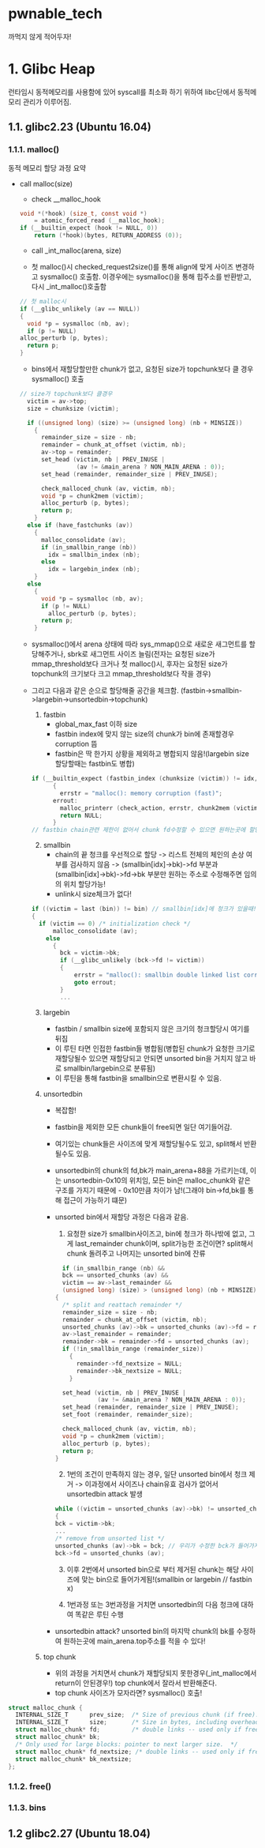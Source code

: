pwnable_tech
=============
까먹지 않게 적어두자!

# 1. Glibc Heap
런타임시 동적메모리를 사용함에 있어 syscall를 최소화 하기 위하여 libc단에서 동적메모리 관리가 이루어짐.

## 1.1. glibc2.23 (Ubuntu 16.04)
### 1.1.1. malloc()
동적 메모리 할당 과정 요약
- call malloc(size)
    - check __malloc_hook
    ```c
    void *(*hook) (size_t, const void *)
        = atomic_forced_read (__malloc_hook);
    if (__builtin_expect (hook != NULL, 0))
        return (*hook)(bytes, RETURN_ADDRESS (0));
    ```
    - call _int_malloc(arena, size)
    
    - 첫 malloc()시 checked_request2size()를 통해 align에 맞게 사이즈 변경하고 sysmalloc() 호출함. 이경우에는 sysmalloc()을 통해 힙주소를 반환받고, 다시 _int_malloc()호출함
    
    ```c
    // 첫 malloc시
    if (__glibc_unlikely (av == NULL))
    {
      void *p = sysmalloc (nb, av);
      if (p != NULL)
	alloc_perturb (p, bytes);
      return p;
    }
    ```
    - bins에서 재할당할만한 chunk가 없고, 요청된 size가 topchunk보다 클 경우 sysmalloc() 호출
    ```c
    // size가 topchunk보다 클경우
      victim = av->top;
      size = chunksize (victim);

      if ((unsigned long) (size) >= (unsigned long) (nb + MINSIZE))
        {
          remainder_size = size - nb;
          remainder = chunk_at_offset (victim, nb);
          av->top = remainder;
          set_head (victim, nb | PREV_INUSE |
                    (av != &main_arena ? NON_MAIN_ARENA : 0));
          set_head (remainder, remainder_size | PREV_INUSE);

          check_malloced_chunk (av, victim, nb);
          void *p = chunk2mem (victim);
          alloc_perturb (p, bytes);
          return p;
        }
      else if (have_fastchunks (av))
        {
          malloc_consolidate (av);
          if (in_smallbin_range (nb))
            idx = smallbin_index (nb);
          else
            idx = largebin_index (nb);
        }
      else
        {
          void *p = sysmalloc (nb, av);
          if (p != NULL)
            alloc_perturb (p, bytes);
          return p;
        }
    ```

    - sysmalloc()에서 arena 상태에 따라 sys_mmap()으로 새로운 새그먼트를 할당해주거나, sbrk로 새그먼트 사이즈 늘림(전자는 요청된 size가 mmap_threshold보다 크거나 첫 malloc()시, 후자는 요청된 size가 topchunk의 크기보다 크고 mmap_threshold보다 작을 경우)

    - 그리고 다음과 같은 순으로 할당해줄 공간을 체크함. (fastbin->smallbin->largebin->unsortedbin->topchunk)
      1. fastbin  
          - global_max_fast 이하 size
          - fastbin index에 맞지 않는 size의 chunk가 bin에 존재할경우 corruption 뜸
          - fastbin은 딱 한가지 상황을 제외하고 병합되지 않음!(largebin size 할당할때는 fastbin도 병합)
      ```c
      if (__builtin_expect (fastbin_index (chunksize (victim)) != idx, 0))
            {
              errstr = "malloc(): memory corruption (fast)";
            errout:
              malloc_printerr (check_action, errstr, chunk2mem (victim), av);
              return NULL;
            }
      // fastbin chain관련 제한이 없어서 chunk fd수정할 수 있으면 원하는곳에 할당 가능(fastbin attack) size는 맞춰줘야함!!
      ```
      2. smallbin
          - chain의 끝 청크를 우선적으로 할당 -> 리스트 전체의 체인의 손상 여부를 검사하지 않음 -> (smallbin[idx]->bk)->fd 부분과 (smallbin[idx]->bk)->fd->bk 부분만 원하는 주소로 수정해주면 임의의 위치 할당가능!
          - unlink시 size체크가 없다!
        ```c
        if ((victim = last (bin)) != bin) // smallbin[idx]에 청크가 있을때!
        {
          if (victim == 0) /* initialization check */
              malloc_consolidate (av);
            else
              {
                bck = victim->bk; 
                if (__glibc_unlikely (bck->fd != victim))
                {
                    errstr = "malloc(): smallbin double linked list corrupted";
                    goto errout;
                }
                ...
        ```
        3. largebin
            - fastbin / smallbin size에 포함되지 않은 크기의 청크할당시 여기를 뒤짐
            - 이 루틴 타면 인접한 fastbin들 병합됨(병합된 chunk가 요청한 크기로 재할당될수 있으면 재할당되고 안되면 unsorted bin을 거치지 않고 바로 smallbin/largebin으로 분류됨)
            - 이 루틴을 통해 fastbin을 smallbin으로 변환시킬 수 있음. 

        4. unsortedbin
            - 복잡함!
            - fastbin을 제외한 모든 chunk들이 free되면 일단 여기들어감.
            - 여기있는 chunk들은 사이즈에 맞게 재할당될수도 있고, split해서 반환될수도 있음.
            - unsortedbin의 chunk의 fd,bk가 main_arena+88을 가르키는데, 이는 unsortedbin-0x10의 위치임, 모든 bin은 malloc_chunk와 같은 구조를 가지기 때문에 - 0x10만큼 차이가 남!(그래야 bin->fd,bk를 통해 접근이 가능하기 떄문)
            - unsorted bin에서 재할당 과정은 다음과 같음.
                1. 요청한 size가 smallbin사이즈고, bin에 청크가 하나밖에 없고, 그게 last_remainder chunk이며, split가능한 조건이면? split해서 chunk 돌려주고 나머지는 unsorted bin에 잔류
              ```c
                if (in_smallbin_range (nb) &&
                bck == unsorted_chunks (av) &&
                victim == av->last_remainder &&
                (unsigned long) (size) > (unsigned long) (nb + MINSIZE))
              {
                /* split and reattach remainder */
                remainder_size = size - nb;
                remainder = chunk_at_offset (victim, nb);
                unsorted_chunks (av)->bk = unsorted_chunks (av)->fd = remainder;
                av->last_remainder = remainder;
                remainder->bk = remainder->fd = unsorted_chunks (av);
                if (!in_smallbin_range (remainder_size))
                  {
                    remainder->fd_nextsize = NULL;
                    remainder->bk_nextsize = NULL;
                  }

                set_head (victim, nb | PREV_INUSE |
                          (av != &main_arena ? NON_MAIN_ARENA : 0));
                set_head (remainder, remainder_size | PREV_INUSE);
                set_foot (remainder, remainder_size);

                check_malloced_chunk (av, victim, nb);
                void *p = chunk2mem (victim);
                alloc_perturb (p, bytes);
                return p;
              }
              ```

                2. 1번의 조건이 만족하지 않는 경우, 일단 unsorted bin에서 청크 제거 -> 이과정에서 사이즈나 chain유효 검사가 없어서 unsortedbin attack 발생
              ```c
              while ((victim = unsorted_chunks (av)->bk) != unsorted_chunks (av))
              {
              bck = victim->bk;
              ...
              /* remove from unsorted list */
              unsorted_chunks (av)->bk = bck; // 우리가 수정한 bck가 들어가자너!
              bck->fd = unsorted_chunks (av);
              ```
                3. 이후 2번에서 unsorted bin으로 부터 제거된 chunk는 해당 사이즈에 맞는 bin으로 들어가게됨!(smallbin or largebin // fastbin x)

                4. 1번과정 또는 3번과정을 거치면 unsortedbin의 다음 청크에 대하여 똑같은 루틴 수행

            - unsortedbin attack? unsorted bin의 마지막 chunk의 bk를 수정하여 원하는곳에 main_arena.top주소를 적을 수 있다!
 
        5. top chunk
            - 위의 과정을 거치면서 chunk가 재할당되지 못한경우(_int_malloc에서 return이 안된경우!) top chunk에서 잘라서 반환해준다.
           - top chunk 사이즈가 모자라면? sysmalloc() 호출!


         












```c
struct malloc_chunk {
  INTERNAL_SIZE_T      prev_size;  /* Size of previous chunk (if free).  */
  INTERNAL_SIZE_T      size;       /* Size in bytes, including overhead. */
  struct malloc_chunk* fd;         /* double links -- used only if free. */
  struct malloc_chunk* bk;
  /* Only used for large blocks: pointer to next larger size.  */
  struct malloc_chunk* fd_nextsize; /* double links -- used only if free. */
  struct malloc_chunk* bk_nextsize;
};
```

### 1.1.2. free()
### 1.1.3. bins


## 1.2 glibc2.27 (Ubuntu 18.04) 

